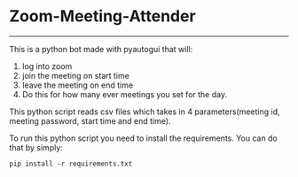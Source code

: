 # Zoom-Meeting-Attender
---

This is a python bot made with pyautogui that will:
1) log into zoom
2) join the meeting on start time
3) leave the meeting on end time 
4) Do this for how many ever meetings you set for the day.

This python script reads csv files which takes in 4 parameters(meeting id, meeting password, start time and end time).

To run this python script you need to install the requirements. You can do that by simply:
```
pip install -r requirements.txt
```
